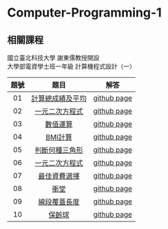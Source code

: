 # Computer-Programming-1

## 相關課程
國立臺北科技大學 謝東儒教授開設  
大學部電資學士班一年級 計算機程式設計（一）

題號 | 題目 | 解答 |
|:--------:|:-------:|:--------:|
| 01 | [計算總成績及平均](/01/README.md) | [github page](/01) |
| 02 | [一元二次方程式](/02/README.md) | [github page](/02) |
| 03 | [數值運算](/03/README.md) | [github page](/03) |
| 04 | [BMI計算](/04/README.md) | [github page](/04) |
| 05 | [判斷何種三角形](/05/README.md) | [github page](/05) |
| 06 | [一元二次方程式](/06/README.md) | [github page](/06) |
| 07 | [最佳資費選擇](/07/README.md) | [github page](/07) |
| 08 | [衝堂](/08/README.md) | [github page](/08) |
| 09 | [線段覆蓋長度](/09/README.md) | [github page](/09) |
| 10 | [保齡球](/10/README.md) | [github page](/10) |
